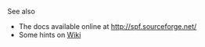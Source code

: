 See also
  - The docs available online at http://spf.sourceforge.net/
  - Some hints on [Wiki](https://github.com/rufig/spf/wiki)
  
